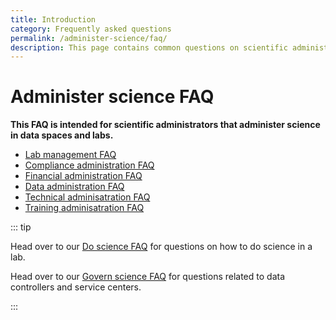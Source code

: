 ```yaml
---
title: Introduction
category: Frequently asked questions
permalink: /administer-science/faq/
description: This page contains common questions on scientific administration in HUNT Cloud.
---
```


# Administer science FAQ

**This FAQ is intended for scientific administrators that administer science in data spaces and labs.**

* [Lab management FAQ](/administer-science/faq/lab-management)
* [Compliance administration FAQ](/administer-science/faq/compliance-administration)
* [Financial administration FAQ](/administer-science/faq/financial-administration)
* [Data administration FAQ](/administer-science/faq/data-administration)
* [Technical adminisatration FAQ](/administer-science/faq/technical-administration)
* [Training adminisatration FAQ](/training-science/faq/training-administration)

::: tip

Head over to our [Do science FAQ](/do-science/faq) for questions on how to do science in a lab.

Head over to our [Govern science FAQ](/govern-science/faq) for questions related to data controllers and service centers.

:::


